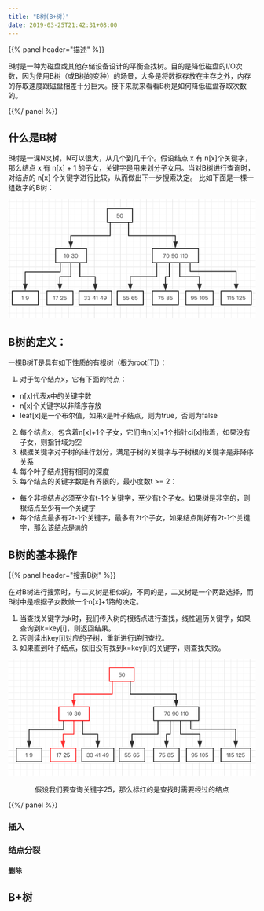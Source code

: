 ```yaml
---
title: "B树(B+树)"
date: 2019-03-25T21:42:31+08:00
---
```


{{% panel header="描述" %}}

B树是一种为磁盘或其他存储设备设计的平衡查找树。目的是降低磁盘的I/O次数，因为使用B树（或B树的变种）的场景，大多是将数据存放在主存之外，内存的存取速度跟磁盘相差十分巨大。接下来就来看看B树是如何降低磁盘存取次数的。

{{%/ panel %}}

## 什么是B树
B树是一课N叉树，N可以很大，从几个到几千个。假设结点 x 有 n[x]个关键字，那么结点 x 有 n[x] + 1 的子女，关键字是用来划分子女用。当对B树进行查询时，对结点的 n[x] 个关键字进行比较，从而做出下一步搜索决定。
比如下面是一棵一组数字的B树：

![](btree.png)

## B树的定义：
一棵B树T是具有如下性质的有根树（根为root[T]）：

1. 对于每个结点x，它有下面的特点：
  * n[x]代表x中的关键字数
  * n[x]个关键字以非降序存放
  * leaf[x]是一个布尔值，如果x是叶子结点，则为true，否则为false
2. 每个结点x，包含着n[x]+1个子女，它们由n[x]+1个指针ci[x]指着，如果没有子女，则指针域为空
3. 根据关键字对子树的进行划分，满足子树的关键字与子树根的关键字是非降序关系
4. 每个叶子结点拥有相同的深度
5. 每个结点的关键字数是有界限的，最小度数t >= 2：
  * 每个非根结点必须至少有t-1个关键字，至少有t个子女。如果树是非空的，则根结点至少有一个关键字
  * 每个结点最多有2t-1个关键字，最多有2t个子女，如果结点刚好有2t-1个关键字，那么该结点是`满`的

## B树的基本操作
{{% panel header="搜索B树" %}}

在对B树进行搜索时，与二叉树是相似的，不同的是，二叉树是一个两路选择，而B树中是根据子女数做一个n[x]+1路的决定。

1. 当查找关键字为k时，我们传入树的根结点进行查找，线性遍历关键字，如果查询到k=key[i]，则返回结果。
2. 否则读出key[i]对应的子树，重新进行递归查找。
3. 如果直到叶子结点，依旧没有找到k=key[i]的关键字，则查找失败。

![](btree_2.png)

<p style="text-align:center;">假设我们要查询关键字25，那么标红的是查找时需要经过的结点</p>

{{%/ panel %}}

### 插入

### 结点分裂

#### 删除

## B+树
